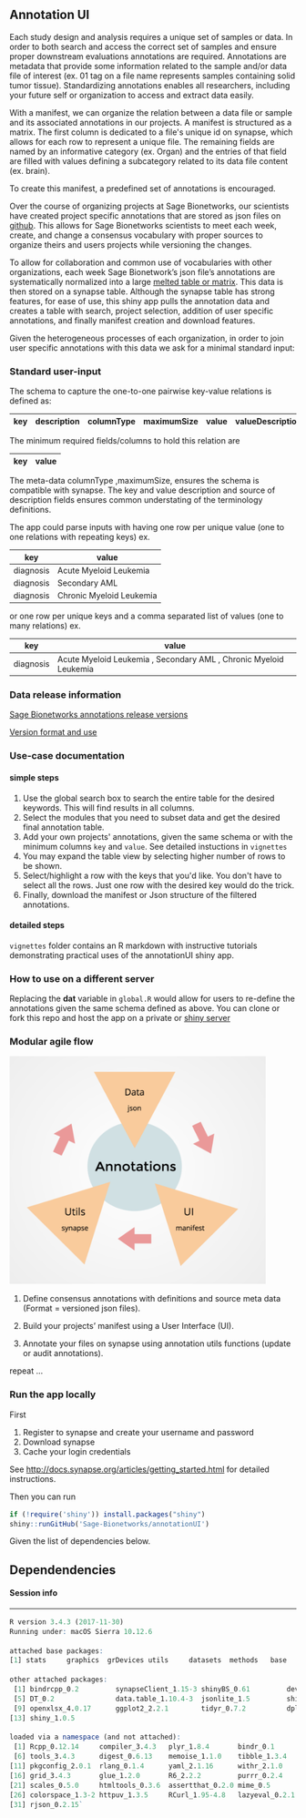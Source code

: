 ## Annotation UI 
Each study design and analysis requires a unique set of samples or data. In order to both search and access the correct set of samples and ensure proper downstream evaluations annotations are required. Annotations are metadata that provide some information related to the sample and/or data file of interest (ex. 01 tag on a file name represents samples containing solid tumor tissue). Standardizing annotations enables all researchers, including your future self or organization to access and extract data easily. 
 
With a manifest, we can organize the relation between a data file or sample and its associated annotations in our projects.  A manifest is structured as a matrix. The first column is dedicated to a file's unique id on synapse, which allows for each row to represent a unique file. The remaining fields are named by an informative category (ex. Organ) and the entries of that field are filled with values defining a subcategory related to its data file content (ex. brain). 

To create this manifest, a predefined set of annotations is encouraged. 

Over the course of organizing projects at Sage Bionetworks, our scientists have created project specific annotations that are stored as json files on [github](https://github.com/Sage-Bionetworks/synapseAnnotations). This allows for Sage Bionetworks scientists to meet each week, create, and change a consensus vocabulary with proper sources to organize theirs and users projects while versioning the changes. 

To allow for collaboration and common use of vocabularies with other organizations, each week Sage Bionetwork’s json file’s annotations are systematically normalized into a large [melted table or matrix](https://www.jstatsoft.org/article/view/v059i10). This data is then stored on a synapse table. Although the synapse table has strong features, for ease of use, this shiny app pulls the annotation data and creates a table with search, project selection, addition of user specific annotations, and finally manifest creation and download features. 

Given the heterogeneous processes of each organization, in order to join user specific annotations with this data we ask for a minimal standard input: 

### Standard user-input

The schema to capture the one-to-one pairwise key-value relations is defined as: 
 

 key |description| columnType | maximumSize | value | valueDescription | source | project
--- | --- | --- | --- | --- | --- | --- | --- 

The minimum required fields/columns to hold this relation are  

key |value 
--- | ---

The meta-data columnType ,maximumSize, ensures the schema is compatible with synapse. The key and value description and source of description fields ensures common understating of the terminology definitions. 

The app could parse inputs with having one row per unique value (one to one relations with repeating keys) ex.  

key |value 
--- | ---
diagnosis | Acute Myeloid Leukemia 
diagnosis | Secondary AML 
diagnosis | Chronic Myeloid Leukemia

or one row per unique keys and a comma separated list of values (one to many relations) ex.

key |value 
--- | ---
diagnosis | Acute Myeloid Leukemia , Secondary AML , Chronic Myeloid Leukemia


### Data release information 
[Sage Bionetworks annotations release versions](https://github.com/Sage-Bionetworks/synapseAnnotations/releases)

[Version format and use](https://github.com/Sage-Bionetworks/synapseAnnotations/blob/master/README.md)

### Use-case documentation 
#### simple steps 
1. Use the global search box to search the entire table for the desired keywords. This will find results in all columns.
2. Select the modules that you need to subset data and get the desired final annotation table.
3. Add your own projects' annotations, given the same schema or with the minimum columns `key` and `value`. See detailed instuctions in `vignettes`
4. You may expand the table view by selecting higher number of rows to be shown.
5. Select/highlight a row with the keys that you'd like. You don't have to select all the rows. Just one row with the desired key would do the trick.
6. Finally, download the manifest or Json structure of the filtered annotations. 

#### detailed steps
`vignettes` folder contains an R markdown with instructive tutorials demonstrating practical uses of the annotationUI shiny app. 

### How to use on a different server 
Replacing the **dat** variable in `global.R` would allow for users to re-define the annotations given the same schema defined as above. 
You can clone or fork this repo and host the app on a private or [shiny server](https://www.rstudio.com/products/shiny/shiny-server/)

### Modular agile flow 
<img src="https://github.com/Sage-Bionetworks/annotationUI/blob/master/img/agile-flow.png" width="450px" height="400px" />

1. Define consensus annotations with definitions and source meta data (Format = versioned json files). 

2. Build your projects’ manifest using a User Interface (UI).

3. Annotate your files on synapse using annotation utils functions (update or audit annotations). 

repeat ...
### Run the app locally  

First

1. Register to synapse and create your username and password 
2. Download synapse 
3. Cache your login credentials

See http://docs.synapse.org/articles/getting_started.html for detailed instructions. 

Then you can run 

```R
if (!require('shiny')) install.packages("shiny")
shiny::runGitHub('Sage-Bionetworks/annotationUI')
```
Given the list of dependencies below. 

## Dependendencies 
#### Session info 
------------------------------------------------------------------------------------------
```R
R version 3.4.3 (2017-11-30)
Running under: macOS Sierra 10.12.6

attached base packages:
[1] stats     graphics  grDevices utils     datasets  methods   base     

other attached packages:
 [1] bindrcpp_0.2         synapseClient_1.15-3 shinyBS_0.61         devtools_1.13.4     
 [5] DT_0.2               data.table_1.10.4-3  jsonlite_1.5         shinydashboard_0.6.1
 [9] openxlsx_4.0.17      ggplot2_2.2.1        tidyr_0.7.2          dplyr_0.7.4         
[13] shiny_1.0.5         

loaded via a namespace (and not attached):
 [1] Rcpp_0.12.14     compiler_3.4.3   plyr_1.8.4       bindr_0.1        bitops_1.0-6    
 [6] tools_3.4.3      digest_0.6.13    memoise_1.1.0    tibble_1.3.4     gtable_0.2.0    
[11] pkgconfig_2.0.1  rlang_0.1.4      yaml_2.1.16      withr_2.1.0      htmlwidgets_0.9 
[16] grid_3.4.3       glue_1.2.0       R6_2.2.2         purrr_0.2.4      magrittr_1.5    
[21] scales_0.5.0     htmltools_0.3.6  assertthat_0.2.0 mime_0.5         xtable_1.8-2    
[26] colorspace_1.3-2 httpuv_1.3.5     RCurl_1.95-4.8   lazyeval_0.2.1   munsell_0.4.3   
[31] rjson_0.2.15`                    
```
